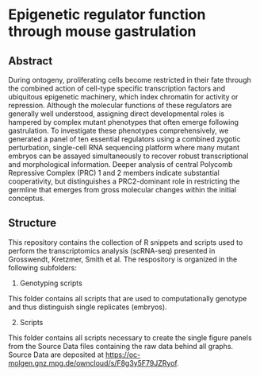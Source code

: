 # Epigenetic regulator function through mouse gastrulation

## Abstract
During ontogeny, proliferating cells become restricted in their fate through the combined action of cell-type specific transcription factors and ubiquitous epigenetic machinery, which index chromatin for activity or repression.  Although the molecular functions of these regulators are generally well understood, assigning direct developmental roles is hampered by complex mutant phenotypes that often emerge following gastrulation. To investigate these phenotypes comprehensively, we generated a panel of ten essential regulators using a combined zygotic perturbation, single-cell RNA sequencing platform where many mutant embryos can be assayed simultaneously to recover robust transcriptional and morphological information. Deeper analysis of central Polycomb Repressive Complex (PRC) 1 and 2 members indicate substantial cooperativity, but distinguishes a PRC2-dominant role in restricting the germline that emerges from gross molecular changes within the initial conceptus.

## Structure
This repository contains the collection of R snippets and scripts used to perform the transcriptomics analysis (scRNA-seq) presented in Grosswendt, Kretzmer, Smith et al.
The respository is organized in the following subfolders:


1. Genotyping scripts

This folder contains all scripts that are used to computationally genotype and thus distinguish single replicates (embryos).


2. Scripts

This folder contains all scripts necessary to create the single figure panels from the Source Data files containing the raw data behind all graphs. Source Data are deposited at https://oc-molgen.gnz.mpg.de/owncloud/s/F8g3y5F79JZRyof.
